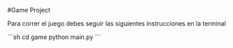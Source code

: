 #Game Project

Para correr el juego debes seguir las siguientes instrucciones en la terminal

´´´sh
cd game
python main.py
´´´